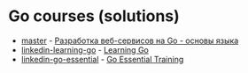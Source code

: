 # Go courses (solutions)
* [master](../../tree/master) - [Разработка веб-сервисов на Go - основы языка](https://www.coursera.org/learn/golang-webservices-1)
* [linkedin-learning-go](../../tree/linkedin-learning-go/src/linkedin) - [Learning Go](https://www.linkedin.com/learning/learning-go-8399317)
* [linkedin-go-essential](../../tree/linkedin-go-essential/src/linkedin/go-essential) - [Go Essential Training](https://www.linkedin.com/learning/go-essential-training-16567666)
